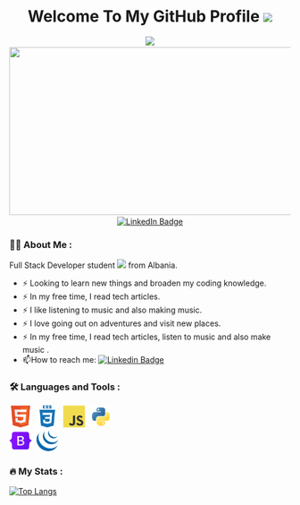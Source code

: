 <h1 align="center">
  Welcome To My GitHub Profile
  <img src="https://media.giphy.com/media/hvRJCLFzcasrR4ia7z/giphy.gif" width="30px"/>
</h1>


<div id="header" align="center">
  <img src="https://media.giphy.com/media/M9gbBd9nbDrOTu1Mqx/giphy.gif" width="100"/>
</div>




<div align="center">
  <img src="https://media.giphy.com/media/dWesBcTLavkZuG35MI/giphy.gif" width="600" height="300"/>
</div>



<div id="badges" align="center">
  <a href="https://www.linkedin.com/in/andrea-sarreqi-646061256/">
    <img src="https://img.shields.io/badge/LinkedIn-blue?style=for-the-badge&logo=linkedin&logoColor=white" alt="LinkedIn Badge"/>
  </a>
</div>




### :woman_technologist: About Me :
Full Stack Developer student <img src="https://media.giphy.com/media/WUlplcMpOCEmTGBtBW/giphy.gif" width="30"> from Albania.

- :zap: Looking to learn new things and broaden my coding knowledge.
- :zap: In my free time, I read tech articles.
- :zap: I like listening to music and also making music.
- :zap: I love going out on adventures and visit new places.
- :zap: In my free time, I read tech articles, listen to music and also make music .
- :mailbox:How to reach me: [![Linkedin Badge](https://img.shields.io/badge/-kakbar-blue?style=flat&logo=Linkedin&logoColor=white)](https://www.linkedin.com/in/andrea-sarreqi-646061256/)




### :hammer_and_wrench: Languages and Tools :


<div>
<img src="https://github.com/devicons/devicon/blob/master/icons/html5/html5-original.svg" title="HTML5" alt="HTML" width="40" height="40"/>&nbsp;
 <img src="https://github.com/devicons/devicon/blob/master/icons/css3/css3-plain-wordmark.svg"  title="CSS3" alt="CSS" width="40" height="40"/>&nbsp;
<img src="https://github.com/devicons/devicon/blob/master/icons/javascript/javascript-original.svg" title="JavaScript" alt="JavaScript" width="40" height="40"/>&nbsp;
<img src="https://github.com/devicons/devicon/blob/master/icons/python/python-original.svg" title="Python" alt="JavaScript" width="40" height="40"/>&nbsp;
</div>
<img src="https://github.com/devicons/devicon/blob/master/icons/bootstrap/bootstrap-original.svg" title="Bootstrap" alt="Bootstrap" width="40" height="40"/>&nbsp;
<img src="https://github.com/devicons/devicon/blob/master/icons/jquery/jquery-original.svg" title="Jquery" alt="Jquery" width="40" height="40"/>&nbsp;




### :fire: My Stats :



[![Top Langs](https://github-readme-stats.vercel.app/api/top-langs/?username=andreasarreqi&layout=compact&theme=vision-friendly-dark)](https://github.com/anuraghazra/github-readme-stats)

